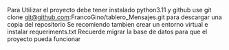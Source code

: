 Para Utilizar el proyecto debe tener instalado python3.11 y github
use git clone git@github.com:FrancoGino/tablero_Mensajes.git para descargar una copia del repositorio
Se recomiendo tambien crear un entorno virtual e instalar requeriments.txt
Recuerde migrar la base de datos para que el proyecto pueda funcionar
